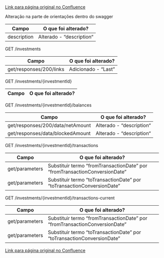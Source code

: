 [Link para página original no Confluence](https://openfinancebrasil.atlassian.net/wiki/spaces/OF/pages/154731461)

Alteração na parte de orientações dentro do swagger

| **Campo** | **O que foi alterado?** |
| --- | --- |
| description | Alterado - “description“ |

 GET /investments

| **Campo** | **O que foi alterado?** |
| --- | --- |
| get/responses/200/links | Adicionado - “Last” |

 GET /investments/{investmentId}

| **Campo** | **O que foi alterado?** |
| --- | --- |

 GET /investments/{investmentId}/balances

| **Campo** | **O que foi alterado?** |
| --- | --- |
| get/responses/200/data/netAmount | Alterado - “description“ |
| get/responses/data/blockedAmount | Alterado - “description“ |

 GET /investments/{investmentId}/transactions

| **Campo** | **O que foi alterado?** |
| --- | --- |
| get/parameters | Substituir termo “fromTransactionDate” por “fromTransactionConversionDate” |
| get/parameters | Substituir termo “toTransactionDate” por “toTransactionConversionDate” |

 GET /investments/{investmentId}/transactions-current

| **Campo** | **O que foi alterado?** |
| --- | --- |
| get/parameters | Substituir termo “fromTransactionDate” por “fromTransactionConversionDate” |
| get/parameters | Substituir termo “toTransactionDate” por “toTransactionConversionDate” |

[Link para página original no Confluence](https://openfinancebrasil.atlassian.net/wiki/spaces/OF/pages/154731461)